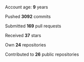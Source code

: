 Account age: **9** years

Pushed **3092** commits

Submitted **169** pull requests

Received **37** stars

Own **24** repositories

Contributed to **26** public repositories
